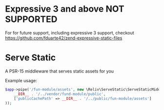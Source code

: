 # Expressive 3 and above NOT SUPPORTED
For for future support, including expressive 3 support, checkout https://github.com/fduarte42/zend-expressive-static-files

# Serve Static
A PSR-15 middleware that serves static assets for you

Example usage:
```php
$app->pipe('/fun-module/assets', new \Reliv\ServeStatic\ServeStaticMiddleware(
    __DIR__ . '/../vendor/fund-module/public',
    ['publicCachePath' => __DIR__ . '/../public/fun-module/assets']
));
```
